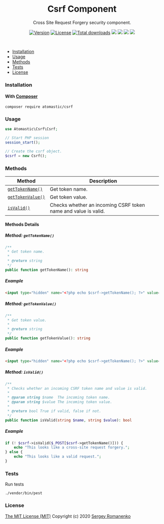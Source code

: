 <h1 align="center">Csrf Component</h1>
<p align="center">
Cross Site Request Forgery security component.
</p>
<p align="center">
<a href="https://github.com/atomastic/csrf/releases"><img alt="Version" src="https://img.shields.io/github/release/atomastic/csrf.svg?label=version&color=green"></a> <a href="https://github.com/atomastic/csrf"><img src="https://img.shields.io/badge/license-MIT-blue.svg?color=green" alt="License"></a> <a href="https://packagist.org/packages/atomastic/csrf"><img src="https://poser.pugx.org/atomastic/csrf/downloads" alt="Total downloads"></a> <img src="https://github.com/atomastic/csrf/workflows/Static%20Analysis/badge.svg?branch=dev"> <img src="https://github.com/atomastic/csrf/workflows/Tests/badge.svg"> <a href="https://app.codacy.com/gh/atomastic/csrf?utm_source=github.com&utm_medium=referral&utm_content=atomastic/csrf&utm_campaign=Badge_Grade"><img src="https://api.codacy.com/project/badge/Grade/d8a4df30541c47828f3ea42d2477f74e"></a> <a href="https://codeclimate.com/github/atomastic/csrf/maintainability"><img src="https://api.codeclimate.com/v1/badges/089f18a2187bcb3d35fb/maintainability" /></a>
</p>

<br>

* [Installation](#installation)
* [Usage](#usage)
* [Methods](#methods)
* [Tests](#tests)
* [License](#license)

### Installation

#### With [Composer](https://getcomposer.org)

```
composer require atomastic/csrf
```

### Usage

```php
use Atomastic\Csrf\Csrf;

// Start PHP session
session_start();

// Create the csrf object.
$csrf = new Csrf();
```

### Methods

| Method | Description |
|---|---|
| <a href="#csrf_getTokenName">`getTokenName()`</a> | Get token name. |
| <a href="#csrf_getTokenValue">`getTokenValue()`</a> | Get token value. |
| <a href="#csrf_isValid">`isValid()`</a> | Checks whether an incoming CSRF token name and value is valid. |

#### Methods Details

##### <a name="csrf_getTokenName"></a> Method: `getTokenName()`

```php
/**
 * Get token name.
 *
 * @return string
 */
public function getTokenName(): string
```

##### Example

```html
<input type="hidden" name="<?php echo $csrf->getTokenName(); ?>" value="<?php echo $csrf->getTokenValue(); ?>"></input>
```

##### <a name="csrf_getTokenValue"></a> Method: `getTokenValue()`

```php
/**
 * Get token value.
 *
 * @return string
 */
public function getTokenValue(): string
```

##### Example

```html
<input type="hidden" name="<?php echo $csrf->getTokenName(); ?>" value="<?php echo $csrf->getTokenValue(); ?>"></input>
```

##### <a name="csrf_isValid"></a> Method: `isValid()`

```php
/**
 * Checks whether an incoming CSRF token name and value is valid.
 *
 * @param string $name  The incoming token name.
 * @param string $value The incoming token value.
 *
 * @return bool True if valid, false if not.
 */
public function isValid(string $name, string $value): bool
```

##### Example

```php
if (! $csrf->isValid($_POST[$csrf->getTokenName()])) {
    echo "This looks like a cross-site request forgery.";
} else {
    echo "This looks like a valid request.";
}
```

### Tests

Run tests

```
./vendor/bin/pest
```

### License
[The MIT License (MIT)](https://github.com/atomastic/csrf/blob/master/LICENSE.txt)
Copyright (c) 2020 [Sergey Romanenko](https://github.com/Awilum)
